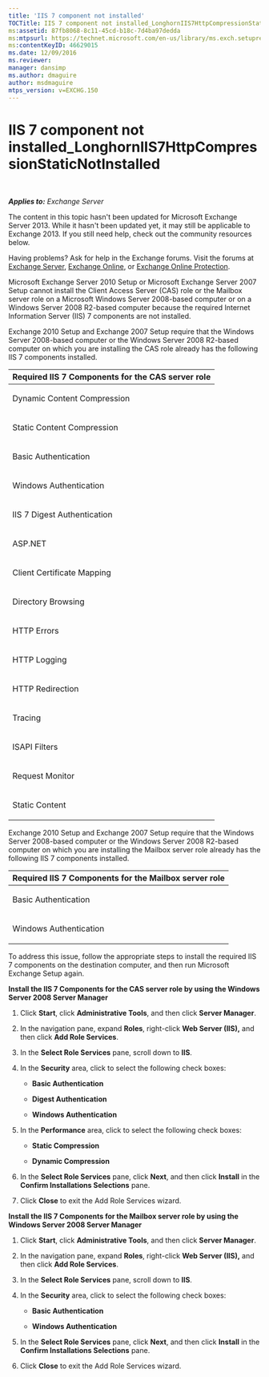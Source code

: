 ```yaml
---
title: 'IIS 7 component not installed'
TOCTitle: IIS 7 component not installed_LonghornIIS7HttpCompressionStaticNotInstalled
ms:assetid: 87fb8068-8c11-45cd-b18c-7d4ba97dedda
ms:mtpsurl: https://technet.microsoft.com/en-us/library/ms.exch.setupreadiness.longhorniis7httpcompressionstaticnotinstalled(v=EXCHG.150)
ms:contentKeyID: 46629015
ms.date: 12/09/2016
ms.reviewer: 
manager: dansimp
ms.author: dmaguire
author: msdmaguire
mtps_version: v=EXCHG.150
---
```


# IIS 7 component not installed\_LonghornIIS7HttpCompressionStaticNotInstalled

 

_**Applies to:** Exchange Server_


The content in this topic hasn't been updated for Microsoft Exchange Server 2013. While it hasn't been updated yet, it may still be applicable to Exchange 2013. If you still need help, check out the community resources below.

Having problems? Ask for help in the Exchange forums. Visit the forums at [Exchange Server](https://go.microsoft.com/fwlink/p/?linkid=60612), [Exchange Online](https://go.microsoft.com/fwlink/p/?linkid=267542), or [Exchange Online Protection](https://go.microsoft.com/fwlink/p/?linkid=285351).

Microsoft Exchange Server 2010 Setup or Microsoft Exchange Server 2007 Setup cannot install the Client Access Server (CAS) role or the Mailbox server role on a Microsoft Windows Server 2008-based computer or on a Windows Server 2008 R2-based computer because the required Internet Information Server (IIS) 7 components are not installed.

Exchange 2010 Setup and Exchange 2007 Setup require that the Windows Server 2008-based computer or the Windows Server 2008 R2-based computer on which you are installing the CAS role already has the following IIS 7 components installed.


<table>
<colgroup>
<col style="width: 100%" />
</colgroup>
<thead>
<tr class="header">
<th><strong>Required IIS 7 Components for the CAS server role</strong></th>
</tr>
</thead>
<tbody>
<tr class="odd">
<td><p>Dynamic Content Compression</p></td>
</tr>
<tr class="even">
<td><p>Static Content Compression</p></td>
</tr>
<tr class="odd">
<td><p>Basic Authentication</p></td>
</tr>
<tr class="even">
<td><p>Windows Authentication</p></td>
</tr>
<tr class="odd">
<td><p>IIS 7 Digest Authentication</p></td>
</tr>
<tr class="even">
<td><p>ASP.NET</p></td>
</tr>
<tr class="odd">
<td><p>Client Certificate Mapping</p></td>
</tr>
<tr class="even">
<td><p>Directory Browsing</p></td>
</tr>
<tr class="odd">
<td><p>HTTP Errors</p></td>
</tr>
<tr class="even">
<td><p>HTTP Logging</p></td>
</tr>
<tr class="odd">
<td><p>HTTP Redirection</p></td>
</tr>
<tr class="even">
<td><p>Tracing</p></td>
</tr>
<tr class="odd">
<td><p>ISAPI Filters</p></td>
</tr>
<tr class="even">
<td><p>Request Monitor</p></td>
</tr>
<tr class="odd">
<td><p>Static Content</p></td>
</tr>
</tbody>
</table>


Exchange 2010 Setup and Exchange 2007 Setup require that the Windows Server 2008-based computer or the Windows Server 2008 R2-based computer on which you are installing the Mailbox server role already has the following IIS 7 components installed.


<table>
<colgroup>
<col style="width: 100%" />
</colgroup>
<thead>
<tr class="header">
<th><strong>Required IIS 7 Components for the Mailbox server role</strong></th>
</tr>
</thead>
<tbody>
<tr class="odd">
<td><p>Basic Authentication</p></td>
</tr>
<tr class="even">
<td><p>Windows Authentication</p></td>
</tr>
</tbody>
</table>


To address this issue, follow the appropriate steps to install the required IIS 7 components on the destination computer, and then run Microsoft Exchange Setup again.

**Install the IIS 7 Components for the CAS server role by using the Windows Server 2008 Server Manager**

1.  Click **Start**, click **Administrative Tools**, and then click **Server Manager**.

2.  In the navigation pane, expand **Roles**, right-click **Web Server (IIS),** and then click **Add Role Services**.

3.  In the **Select Role Services** pane, scroll down to **IIS**.

4.  In the **Security** area, click to select the following check boxes:
    
      - **Basic Authentication**
    
      - **Digest Authentication**
    
      - **Windows Authentication**

5.  In the **Performance** area, click to select the following check boxes:
    
      - **Static Compression**
    
      - **Dynamic Compression**

6.  In the **Select Role Services** pane, click **Next**, and then click **Install** in the **Confirm Installations Selections** pane.

7.  Click **Close** to exit the Add Role Services wizard.

**Install the IIS 7 Components for the Mailbox server role by using the Windows Server 2008 Server Manager**

1.  Click **Start**, click **Administrative Tools**, and then click **Server Manager**.

2.  In the navigation pane, expand **Roles**, right-click **Web Server (IIS),** and then click **Add Role Services**.

3.  In the **Select Role Services** pane, scroll down to **IIS**.

4.  In the **Security** area, click to select the following check boxes:
    
      - **Basic Authentication**
    
      - **Windows Authentication**

5.  In the **Select Role Services** pane, click **Next**, and then click **Install** in the **Confirm Installations Selections** pane.

6.  Click **Close** to exit the Add Role Services wizard.

